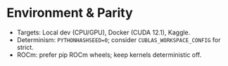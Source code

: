 # Environment & Parity

- Targets: Local dev (CPU/GPU), Docker (CUDA 12.1), Kaggle.
- Determinism: `PYTHONHASHSEED=0`; consider `CUBLAS_WORKSPACE_CONFIG` for strict.
- ROCm: prefer pip ROCm wheels; keep kernels deterministic off.
